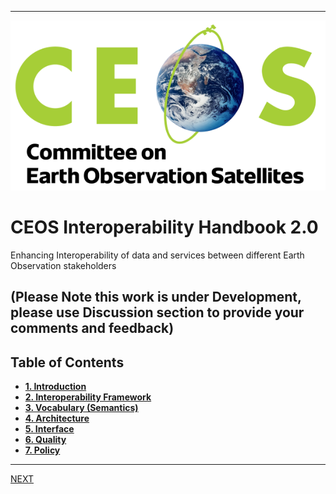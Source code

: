 
***
![](images/CEOS-logo.png)

# **CEOS Interoperability Handbook 2.0**
Enhancing Interoperability of data and services between different Earth Observation stakeholders

## (Please Note this work is under Development, please use **Discussion** section to provide your comments and feedback)

## Table of Contents
- [**1. Introduction**](Introduction.md)
- [**2. Interoperability Framework**](Framework.md)
- [**3. Vocabulary (Semantics)**](Vocabulary.md)
- [**4. Architecture**](Architecture.md)
- [**5. Interface**](Interface.md)
- [**6. Quality**](Quality.md)
- [**7. Policy**](Policy.md)

***
[NEXT](Introduction.md)
